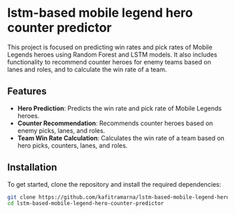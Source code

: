 # lstm-based mobile legend hero counter predictor

This project is focused on predicting win rates and pick rates of Mobile Legends heroes using Random Forest and LSTM models. It also includes functionality to recommend counter heroes for enemy teams based on lanes and roles, and to calculate the win rate of a team.

## Features

- **Hero Prediction**: Predicts the win rate and pick rate of Mobile Legends heroes.
- **Counter Recommendation**: Recommends counter heroes based on enemy picks, lanes, and roles.
- **Team Win Rate Calculation**: Calculates the win rate of a team based on hero picks, counters, lanes, and roles.

## Installation

To get started, clone the repository and install the required dependencies:

```bash
git clone https://github.com/kafitramarna/lstm-based-mobile-legend-hero-counter-predictor.git
cd lstm-based-mobile-legend-hero-counter-predictor

